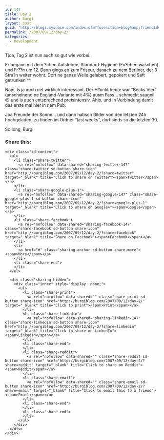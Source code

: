 ```yaml
---
id: 147
title: Day 2
author: Burgi
layout: post
guid: 'http://blogs.myspace.com/index.cfm?fuseaction=blog&amp;friendId=11116526'
permalink: /2007/09/12/day-2/
categories:
  - Development
---
```

<p class="wp-flattr-button">
  <a class="FlattrButton" style="display:none;" href="http://burgiblog.com/2007/09/12/day-2/" title=" Day 2" rev="flattr;uid:BurkhardR;language:en_GB;category:audio;tags:blog;button:compact;">Tjoa, Tag 2 ist nun auch so gut wie vorbei. Er begann mit dem ?chen Aufstehen, Standard-Hygiene (Fu?ehen waschen) und Fr??n um 12. Dann gings ab zum Friseur, danach zu...</a>
</p>

Tjoa, Tag 2 ist nun auch so gut wie vorbei.

Er begann mit dem ?chen Aufstehen, Standard-Hygiene (Fu?ehen waschen) und Fr??n um 12. Dann gings ab zum Friseur, danach zu nem Berliner, der 3 Stra?n weiter wohnt. Dort ne ganze Weile gelabert, gepokert und Saft getrunken ^^

Najo, is ja auch net wirklich interessant. Der H?unkt heute war &#8220;Becks Vier&#8221; (anscheinend ne England-Variante mit 4%) ausm Fass&#8230; schmeckt saugeil 😉 und is auch entsprechend preisintensiv. Ahjo, und in Verbindung damit das erste mal hier in nem Pub.

Joa Freunde der Sonne&#8230; und dann habsch Bilder von den letzten 24h hochgeladen, zu finden im Ordner &#8220;last weeks&#8221;, dort sinds so die letzten 30.

So long, Burgi

<div class="sharedaddy sd-sharing-enabled">
  <div class="robots-nocontent sd-block sd-social sd-social-icon-text sd-sharing">
    <h3 class="sd-title">
      Share this:
    </h3>
    
    <div class="sd-content">
      <ul>
        <li class="share-twitter">
          <a rel="nofollow" data-shared="sharing-twitter-147" class="share-twitter sd-button share-icon" href="http://burgiblog.com/2007/09/12/day-2/?share=twitter" target="_blank" title="Click to share on Twitter"><span>Twitter</span></a>
        </li>
        <li class="share-google-plus-1">
          <a rel="nofollow" data-shared="sharing-google-147" class="share-google-plus-1 sd-button share-icon" href="http://burgiblog.com/2007/09/12/day-2/?share=google-plus-1" target="_blank" title="Click to share on Google+"><span>Google</span></a>
        </li>
        <li class="share-facebook">
          <a rel="nofollow" data-shared="sharing-facebook-147" class="share-facebook sd-button share-icon" href="http://burgiblog.com/2007/09/12/day-2/?share=facebook" target="_blank" title="Share on Facebook"><span>Facebook</span></a>
        </li>
        <li>
          <a href="#" class="sharing-anchor sd-button share-more"><span>More</span></a>
        </li>
        <li class="share-end">
        </li>
      </ul>
      
      <div class="sharing-hidden">
        <div class="inner" style="display: none;">
          <ul>
            <li class="share-print">
              <a rel="nofollow" data-shared="" class="share-print sd-button share-icon" href="http://burgiblog.com/2007/09/12/day-2/" target="_blank" title="Click to print"><span>Print</span></a>
            </li>
            <li class="share-linkedin">
              <a rel="nofollow" data-shared="sharing-linkedin-147" class="share-linkedin sd-button share-icon" href="http://burgiblog.com/2007/09/12/day-2/?share=linkedin" target="_blank" title="Click to share on LinkedIn"><span>LinkedIn</span></a>
            </li>
            <li class="share-end">
            </li>
            <li class="share-reddit">
              <a rel="nofollow" data-shared="" class="share-reddit sd-button share-icon" href="http://burgiblog.com/2007/09/12/day-2/?share=reddit" target="_blank" title="Click to share on Reddit"><span>Reddit</span></a>
            </li>
            <li class="share-email">
              <a rel="nofollow" data-shared="" class="share-email sd-button share-icon" href="http://burgiblog.com/2007/09/12/day-2/?share=email" target="_blank" title="Click to email this to a friend"><span>Email</span></a>
            </li>
            <li class="share-end">
            </li>
            <li class="share-end">
            </li>
          </ul>
        </div>
      </div>
    </div>
  </div>
</div>
